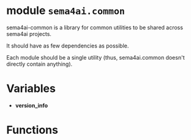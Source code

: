 <!-- markdownlint-disable -->

# module `sema4ai.common`

sema4ai-common is a library for common utilities to be shared across sema4ai projects.

It should have as few dependencies as possible.

Each module should be a single utility (thus, sema4ai.common doesn't directly contain anything).

# Variables

- **version_info**

# Functions
